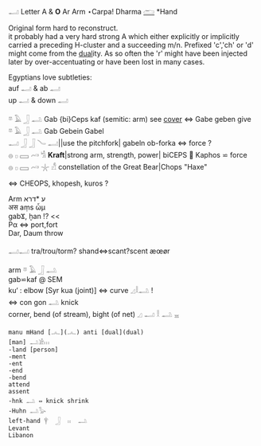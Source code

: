 𓂝 Letter A & **O** Ar Arm ⋆Carpa! Dharma [𓂧](𓂧) *Hand  

Original form hard to reconstruct.  
it probably had a very hard strong A which either explicitly or implicitly carried a preceding H-cluster and a succeeding m/n. Prefixed 'c','ch' or 'd' might come from the [dual](dual)ity. As so often the 'r' might have been injected later by over-accentuating or have been lost in many cases.  

Egyptians love subtleties:  
auf 𓂝 & ab 𓂣  
up 𓂝 & down 𓂣  

𓎼 𓄿 𓃀 𓂢 Gab {bi}Ceps kaf (semitic: arm) see [cover](cover) ⇔ Gabe geben give  
𓎼 𓄿 𓃀 𓂢 Gab Gebein Gabel  
𓂝 𓃀 𓃀 𓄏 𓂣||use the pitchfork| gabeln ob-forka  ⇔ force ?  
𓐍 𓊪 𓈙 𓄗 𓀜 **Kraft**|strong arm, strength, power| biCEPS 💪  Kaphos ⋍ force  
𓐍 𓊪 𓈙 𓄗 𓇼 𓀭 constellation of the Great Bear|Chops "Haxe"  

 ⇔ CHEOPS, khopesh, kuros ?  


Arm ע *דרא  
अस aṃs ὦμ  
gabϪ, ḫan !? <<  
Pα ⇔ port,fort  
Dar, Daum throw  


𓂣𓂝 tra/trou/torm? shand⇔scant?scent æœør  

 arm   𓎼  𓄿  𓃀  𓂢  
gab⋍kaf @ SEM  
ku‘ : elbow [Syr kua (joint)] ⇔ curve 𓈎𓎛𓂢 !  
⇔ con gon 𓂢 knick  
   corner, bend (of stream), bight (of net)   𓈎   𓂝  𓎛  𓂢  𓈇  

```  
manu mHand [𓂜](𓂜) anti [dual](dual)  
[man] 𓂢𓀀𓏥  
-land [person]  
-ment  
-ent  
-end  
-bend  
attend  
assent  
-hnk 𓂢 ⇔ knick shrink  
-Huhn 𓂢𓅭  
left-hand 𓋁  𓃀  𓏮  𓂢  
Levant  
Libanon  
```  